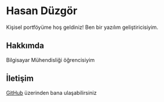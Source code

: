  # Hasan Düzgör
 Kişisel portföyüme hoş geldiniz! Ben bir yazılım 
geliştiricisiyim.
 ## Hakkımda
 Bilgisayar Mühendisliği öğrencisiyim

 ## İletişim
[GitHub](https://github.com/Hqsan6) 
üzerinden bana ulaşabilirsiniz
